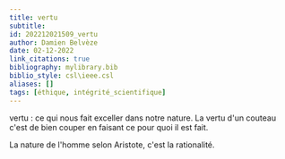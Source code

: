 ```yaml
---
title: vertu
subtitle:
id: 202212021509_vertu
author: Damien Belvèze
date: 02-12-2022
link_citations: true
bibliography: mylibrary.bib
biblio_style: csl\ieee.csl
aliases: []
tags: [éthique, intégrité_scientifique]
---
```


vertu : ce qui nous fait exceller dans notre nature. La vertu d'un couteau c'est de bien couper en faisant ce pour quoi il est fait. 

La nature de l'homme selon Aristote, c'est la rationalité. 




